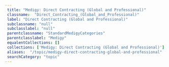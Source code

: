 ```yaml
--- 
 title: "Medigy: Direct Contracting (Global and Professional)" 
 classname:  "Direct_Contracting_(Global_and_Professional)" 
 label: "Direct Contracting (Global and Professional)" 
 subclassname: "null" 
 subclasslabel: "null" 
 parentclassname: "StandardMedigyCategories" 
 parentclasslabel: "Medigy" 
 equalentCollections: [] 
 collections: ['Medigy: Direct Contracting (Global and Professional)']
 aliases:  "/topic/medigy-direct-contracting-global-and-professional"  
 searchCategory: "topic" 
---
```

